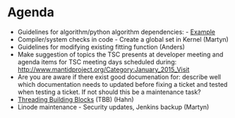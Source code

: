 Agenda
======
* Guidelines for algorithm/python algorithm dependencies: - [Example](http://trac.mantidproject.org/mantid/ticket/10341)
* Compiler/system checks in code - Create a global set in Kernel (Martyn)
* Guidelines for modifying existing fitting function (Anders)
* Make suggestion of topics the TSC presents at developer meeting and agenda items for TSC meeting days scheduled during: http://www.mantidproject.org/Category:January_2015_Visit 
* Are you are aware if there exist good documenation for: describe well which documentation needs to updated before fixing a ticket and tested when testing a ticket. If not should this be a maintenance task?
* [Threading Building Blocks](https://www.threadingbuildingblocks.org/) (TBB) (Hahn)
* Linode maintenance - Security updates, Jenkins backup (Martyn)

